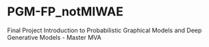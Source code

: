 # PGM-FP_notMIWAE
Final Project Introduction to Probabilistic Graphical Models and Deep Generative Models - Master MVA
